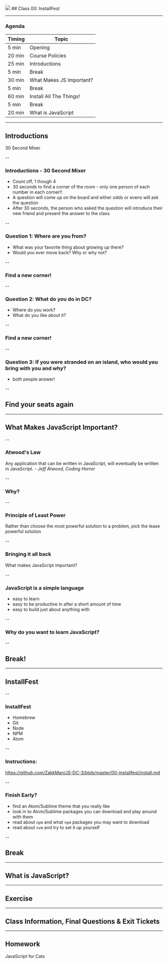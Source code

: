 

<img src="https://ga-core.s3.amazonaws.com/production/uploads/program/default_image/5225/JS-logo-official.png" style="max-width: 100px; border: none; box-shadow: none" />
## Class 00: InstallFest

---

### Agenda

| Timing | Topic                                    |
| ------ | ---------------------------------------- |
| 5  min | Opening                                  |
| 20 min | Course Policies                          |
| 25 min | Introductions                            |
| 5 min  | Break                                    |
| 30 min | What Makes JS Important?                 |
| 5 min  | Break                                    |
| 60 min | Install All The Things!                  |
| 5 min  | Break                                    |
| 20 min | What is JavaScript                       |

---

## Introductions
30 Second Mixer

--

### Introductions - 30 Second Mixer
- Count off, 1 though 4
- 30 seconds to find a corner of the room - only one person of each number in each corner!!
- A question will come up on the board and either odds or evens will ask the question
- After 30 seconds, the person who asked the question will introduce their new friend and present the answer to the class

--
### Question 1: Where are you from?
- What was your favorite thing about growing up there?
- Would you ever move back? Why or why not?

--
### Find a new corner!

--
### Question 2: What do you do in DC?
- Where do you work?
- What do you like about it?

--
### Find a new corner!

--
### Question 3: If you were stranded on an island, who would you bring with you and why?
- both people answer!

--
## Find your seats again

---

## What Makes JavaScript Important?

--
### Atwood's Law
Any application that can be written in JavaScript, will eventually be written in JavaScript. *- Jeff Atwood, Coding Horror*

--
### Why?

--
### Principle of Least Power
Rather than choose the most powerful solution to a problem, pick the lease powerful solution

--
### Bringing it all back
What makes JavaScript important?

--
### JavaScript is a simple language
- easy to learn
- easy to be productive in after a short amount of time
- easy to build just about anything with

--
### Why do you want to learn JavaScript?

--

## Break!

---

## InstallFest

--
### InstallFest
- Homebrew
- Git
- Node
- NPM
- Atom

--
### Instructions:
https://github.com/ZakkMan/JS-DC-3/blob/master/00-installfest/install.md

--
### Finish Early?
- find an Atom/Sublime theme that you really like
- look in to Atom/Sublime packages you can download and play around with them
- read about `npm` and what `npm` packages you may want to download
- read about `nvm` and try to set it up yourself

--

## Break

---

## What is JavaScript?

---

## Exercise

---

## Class Information, Final Questions & Exit Tickets

---
## Homework
JavaScript for Cats
